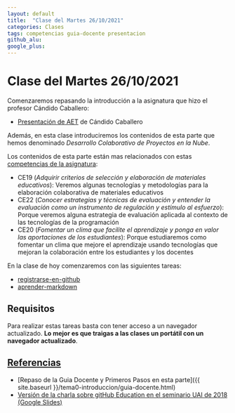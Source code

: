 ```yaml
---
layout: default
title:  "Clase del Martes 26/10/2021"
categories: Clases
tags: competencias guia-docente presentacion
github_alu: 
google_plus: 
---
```


# Clase del Martes 26/10/2021


Comenzaremos repasando la introducción a la asignatura que hizo el profesor Cándido Caballero:

* [Presentación de AET](https://campusdoctoradoyposgrado2122.ull.es/mod/resource/view.php?id=14007) de Cándido Caballero

Además, en esta clase introduciremos los contenidos de esta parte que hemos denominado *Desarrollo Colaborativo de Proyectos en la Nube*.

<!--
La hemos dividido en tres:

<ul>
{% for tema in site.temas %}
  <li><a href="{{site.baseurl}}{{tema.url}}" title="{{ tema.hover }}">{{ tema.title }}</a></li>
{% endfor %}
</ul>
-->

Los contenidos de esta parte están mas relacionados con estas [competencias de la asignatura](https://www.ull.es/apps/guias/guias/view_guide_course/2122/125771143/):

*  CE19 (*Adquirir criterios de selección y elaboración de materiales educativos*): Veremos algunas tecnologías y metodologías para la elaboración colaborativa de materiales educativos
*  CE22 (*Conocer estrategias y técnicas de evaluación y entender la evaluación como un instrumento de regulación y estímulo al esfuerzo*): Porque veremos alguna estrategia de evaluación aplicada al contexto de las tecnologías de la programación
*  CE20 (*Fomentar un clima que facilite el aprendizaje y ponga en valor las aportaciones de los estudiantes*): Porque estudiaremos como fomentar un clima que mejore el aprendizaje usando tecnologías que mejoran la colaboración entre los estudiantes y los docentes


En la clase de hoy comenzaremos con las siguientes tareas:

* [registrarse-en-github]({{site.baseurl}}/tema0-introduccion/practicas/p01-t0-registrarse-en-github/)
* [aprender-markdown]({{site.baseurl}}/tema0-introduccion/practicas/p02-t0-aprender-markdown/)

## Requisitos

Para realizar estas tareas basta con tener acceso a un navegador actualizado. 
**Lo mejor es que traigas a las clases un portátil con un navegador actualizado**.


## [Referencias](references)

* [Repaso de la Guia Docente y Primeros Pasos en esta parte]({{ site.baseurl }}/tema0-introduccion/guia-docente.html)
* [Versión de la charla sobre gitHub Education en el seminario UAI de 2018 (Google Slides)](https://docs.google.com/presentation/d/1LAZUS4SX7axmzEUElh2Oz2DqC1cJA6PUvb1KixJ1KWw/edit?usp=sharing)